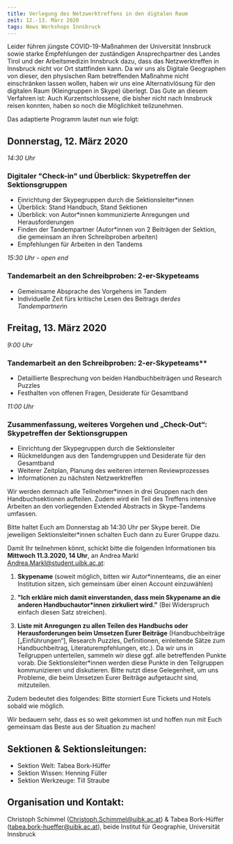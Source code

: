```yaml
---
title: Verlegung des Netzwerktreffens in den digtalen Raum
zeit: 12.-13. März 2020
tags: News Workshops Innsbruck
---
```


Leider führen jüngste COVID-19-Maßnahmen der Universität Innsbruck sowie starke Empfehlungen der zuständigen Ansprechpartner des Landes Tirol und der Arbeitsmedizin Innsbruck dazu, dass das Netzwerktreffen in Innsbruck nicht vor Ort stattfinden kann. 
Da wir uns als Digitale Geographen von dieser, den physischen Ram betreffenden Maßnahme nicht einschränken lassen wollen, haben wir uns eine Alternativlösung für den digitalen Raum (Kleingruppen in Skype) überlegt. Das Gute an diesem Verfahren ist: Auch Kurzentschlossene, die bisher nicht nach Innsbruck reisen konnten, haben so noch die Möglichkeit teilzunehmen.

Das adaptierte Programm lautet nun wie folgt:

## Donnerstag, 12. März 2020

*14:30 Uhr*

### Digitaler "Check-in" und Überblick: Skypetreffen der Sektionsgruppen

* Einrichtung der Skypegruppen durch die Sektionsleiter*innen 
* Überblick: Stand Handbuch, Stand Sektionen
* Überblick: von Autor*innen kommunizierte Anregungen und Herausforderungen
* Finden der Tandempartner (Autor*innen von 2 Beiträgen der Sektion, die gemeinsam an ihren Schreibproben arbeiten)
* Empfehlungen für Arbeiten in den Tandems

*15:30 Uhr - open end*

### Tandemarbeit an den Schreibproben: 2-er-Skypeteams

* Gemeinsame Absprache des Vorgehens im Tandem
* Individuelle Zeit fürs kritische Lesen des Beitrags der*des Tandempartner*in

## Freitag, 13. März 2020

*9:00 Uhr*

### Tandemarbeit an den Schreibproben: 2-er-Skypeteams**

* Detaillierte Besprechung von beiden Handbuchbeiträgen und Research Puzzles
* Festhalten von offenen Fragen, Desiderate für Gesamtband

*11:00 Uhr*

### Zusammenfassung, weiteres Vorgehen und „Check-Out“: Skypetreffen der Sektionsgruppen

* Einrichtung der Skypegruppen durch die Sektionsleiter 
* Rückmeldungen aus den Tandemgruppen und Desiderate für den Gesamtband
* Weiterer Zeitplan, Planung des weiteren internen Reviewprozesses
* Informationen zu nächsten Netzwerktreffen


Wir werden demnach alle Teilnehmer*innen in drei Gruppen nach den Handbuchsektionen aufteilen. Zudem wird ein Teil des Treffens intensive Arbeiten an den vorliegenden Extended Abstracts in Skype-Tandems umfassen.

Bitte haltet Euch am Donnerstag ab 14:30 Uhr per Skype bereit. Die jeweiligen Sektionsleiter*innen schalten Euch dann zu Eurer Gruppe dazu.

Damit Ihr teilnehmen könnt, schickt bitte die folgenden Informationen bis **Mittwoch 11.3.2020, 14 Uhr**, an Andrea Markl [Andrea.Markl@student.uibk.ac.at](Andrea.Markl@student.uibk.ac.at):

1. **Skypename** (soweit möglich, bitten wir Autor*innenteams, die an einer Institution sitzen, sich gemeinsam über einen Account einzuwählen)

2. **"Ich erkläre mich damit einverstanden, dass mein Skypename an die anderen Handbuchautor\*innen zirkuliert wird."** (Bei Widerspruch einfach diesen Satz streichen).

3. **Liste mit Anregungen zu allen Teilen des Handbuchs oder Herausforderungen beim Umsetzen Eurer Beiträge** (Handbuchbeiträge [„Einführungen“], Research Puzzles, Definitionen, einleitende Sätze zum Handbuchbeitrag, Literaturempfehlungen, etc.). Da wir uns in Teilgruppen unterteilen, sammeln wir diese ggf. alle betreffenden Punkte vorab. Die Sektionsleiter*innen werden diese Punkte in den Teilgruppen kommunizieren und diskutieren. Bitte nutzt diese Gelegenheit, um uns Probleme, die beim Umsetzen Eurer Beiträge aufgetaucht sind, mitzuteilen.

Zudem bedeutet dies folgendes: Bitte storniert Eure Tickets und Hotels sobald wie möglich.

Wir bedauern sehr, dass es so weit gekommen ist und hoffen nun mit Euch gemeinsam das Beste aus der Situation zu machen!

## Sektionen & Sektionsleitungen:

* Sektion Welt: Tabea Bork-Hüffer
* Sektion Wissen: Henning Füller
* Sektion Werkzeuge: Till Straube

## Organisation und Kontakt:

Christoph Schimmel (Christoph.Schimmel@uibk.ac.at) & Tabea Bork-Hüffer (tabea.bork-hueffer@uibk.ac.at), beide Institut für Geographie, Universität Innsbruck

